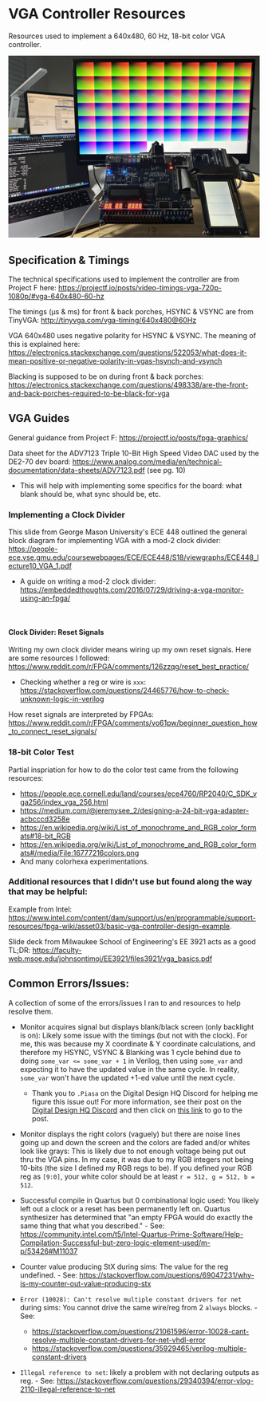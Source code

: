 # VGA Controller Resources
Resources used to implement a 640x480, 60 Hz, 18-bit color VGA controller.

<img src="./assets/VGA_Controller.jpg">

## Specification & Timings
The technical specifications used to implement the controller are from Project F here: https://projectf.io/posts/video-timings-vga-720p-1080p/#vga-640x480-60-hz

The timings (µs & ms) for front & back porches, HSYNC & VSYNC are from TinyVGA: http://tinyvga.com/vga-timing/640x480@60Hz

VGA 640x480 uses negative polarity for HSYNC & VSYNC. The meaning of this is explained here: https://electronics.stackexchange.com/questions/522053/what-does-it-mean-positive-or-negative-polarity-in-vgas-hsynch-and-vsynch

Blacking is supposed to be on during front & back porches: https://electronics.stackexchange.com/questions/498338/are-the-front-and-back-porches-required-to-be-black-for-vga

## VGA Guides
General guidance from Project F: https://projectf.io/posts/fpga-graphics/

Data sheet for the ADV7123 Triple 10-Bit High Speed Video DAC used by the DE2-70 dev board: https://www.analog.com/media/en/technical-documentation/data-sheets/ADV7123.pdf (see pg. 10)
* This will help with implementing some specifics for the board: what blank should be, what sync should be, etc.

### Implementing a Clock Divider
This slide from George Mason University's ECE 448 outlined the general block diagram for implementing VGA with a mod-2 clock divider: https://people-ece.vse.gmu.edu/coursewebpages/ECE/ECE448/S18/viewgraphs/ECE448_lecture10_VGA_1.pdf
* A guide on writing a mod-2 clock divider: https://embeddedthoughts.com/2016/07/29/driving-a-vga-monitor-using-an-fpga/

<br>

#### Clock Divider: Reset Signals
Writing my own clock divider means wiring up my own reset signals. Here are some resources I followed:
https://www.reddit.com/r/FPGA/comments/126zzqg/reset_best_practice/

* Checking whether a reg or wire is `xxx`: https://stackoverflow.com/questions/24465776/how-to-check-unknown-logic-in-verilog

How reset signals are interpreted by FPGAs: https://www.reddit.com/r/FPGA/comments/vo61pw/beginner_question_how_to_connect_reset_signals/

### 18-bit Color Test
Partial inspriation for how to do the color test came from the following resources:
* https://people.ece.cornell.edu/land/courses/ece4760/RP2040/C_SDK_vga256/index_vga_256.html
* https://medium.com/@jeremysee_2/designing-a-24-bit-vga-adapter-acbcccd3258e
* https://en.wikipedia.org/wiki/List_of_monochrome_and_RGB_color_formats#18-bit_RGB
* https://en.wikipedia.org/wiki/List_of_monochrome_and_RGB_color_formats#/media/File:16777216colors.png
* And many colorhexa experimentations.

### Additional resources that I didn't use but found along the way that may be helpful:

Example from Intel: https://www.intel.com/content/dam/support/us/en/programmable/support-resources/fpga-wiki/asset03/basic-vga-controller-design-example.

Slide deck from Milwaukee School of Engineering's EE 3921 acts as a good TL;DR: https://faculty-web.msoe.edu/johnsontimoj/EE3921/files3921/vga_basics.pdf


## Common Errors/Issues:
A collection of some of the errors/issues I ran to and resources to help resolve them.

* Monitor acquires signal but displays blank/black screen (only backlight is on): Likely some issue with the timings (but not with the clock). For me, this was because my X coordinate & Y coordinate calculations, and therefore my HSYNC, VSYNC & Blanking was 1 cycle behind due to doing `some_var <= some_var + 1` in Verilog, then using `some_var` and expecting it to have the updated value in the same cycle. In reality, `some_var` won't have the updated +1-ed value until the next cycle.
    * Thank you to `.Piasa` on the Digital Design HQ Discord for helping me figure this issue out! For more information, see their post on the [Digital Design HQ Discord](https://discord.gg/kQVXXC8rWv) and then click on [this link](https://canary.discord.com/channels/545823859006242826/709779445845721199/1253873210181554298) to go to the post.

* Monitor displays the right colors (vaguely) but there are noise lines going up and down the screen and the colors are faded and/or whites look like grays: This is likely due to not enough voltage being put out thru the VGA pins. In my case, it was due to my RGB integers not being 10-bits (the size I defined my RGB regs to be). If you defined your RGB reg as `[9:0]`, your white color should be at least `r = 512, g = 512, b = 512`.

* Successful compile in Quartus but 0 combinational logic used: You likely left out a clock or a reset has been permanently left on. Quartus synthesizer has determined that "an empty FPGA would do exactly the same thing that what you described." - See: https://community.intel.com/t5/Intel-Quartus-Prime-Software/Help-Compilation-Successful-but-zero-logic-element-used/m-p/53426#M11037

* Counter value producing StX during sims: The value for the reg undefined. - See: https://stackoverflow.com/questions/69047231/why-is-my-counter-out-value-producing-stx

* `Error (10028): Can't resolve multiple constant drivers for net` during sims: You cannot drive the same wire/reg from 2 `always` blocks. - See:
    * https://stackoverflow.com/questions/21061596/error-10028-cant-resolve-multiple-constant-drivers-for-net-vhdl-error
    * https://stackoverflow.com/questions/35929465/verilog-multiple-constant-drivers

* `Illegal reference to net`: likely a problem with not declaring outputs as reg. - See: https://stackoverflow.com/questions/29340394/error-vlog-2110-illegal-reference-to-net